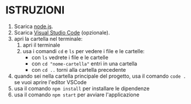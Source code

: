 
# ISTRUZIONI

1. Scarica [node.js](https://nodejs.org/en/).
2. Scarica [Visual Studio Code](https://code.visualstudio.com/) (opzionale).
3. apri la cartella nel terminale:
    1. apri il terminale
    2. usa i comandi `cd` e `ls` per vedere i file e le cartelle:
        - con `ls` vedrete i file e le cartelle
        - con `cd "nome-cartella"` entri in una cartella
        - con `cd ..` torni alla cartella precedente
4. quando sei nella cartella principale del progetto, usa il comando `code .` se vuoi aprire l'editor VSCode
5. usa il comando `npm install` per installare le dipendenze
6. usa il comando `npm start` per avviare l'applicazione


